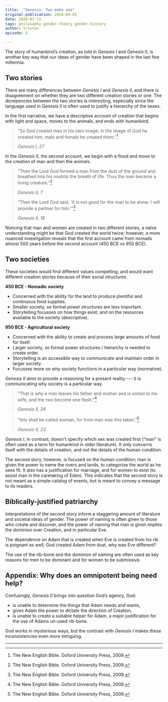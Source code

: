 ```yaml
---
title:  "Genesis: Two make one"
original-publication: 2018-04-05
date: 2020-07-11
tags: philosophy gender-theory gender-history
author: tristan
episode: 2

---
```


The story of humankind’s creation, as told in _Genesis I_ and _Genesis II_, is
another key way that our ideas of gender have been shaped in the last few
millennia.

## Two stories

There are many differences between _Genesis I_ and _Genesis II_, and there is
disagreement on whether they are two different creation stories or one. The
dicrepencies between the two stories is interesting, especially since the
language used in _Genesis II_ is often used to justify a hierarchy of the
sexes.

In the first narrative, we have a descriptive account of creation that begins
with light and space, moves to the animals, and ends with humankind.

> "So God created man in his own image; in the image of God he created him; male
> and female he created them."[^bible]
> 
> *Genesis I, 27*

In the _Genesis II_, the second account, we begin with a flood and move to the
creation of man and then the animals.

> "Then the Lord God formed a man from the dust of the ground and breathed into
> his nostrils the breath of life. Thus the man became a living creature."[^bible]
>
> *Genesis II, 7*

> "Then the Lord God said, 'It is not good for the man to be alone. I will provide
> a partner for him.'"[^bible]
>
> *Genesis II, 18*

Noticing that man and women are created in two different stories, a naïve
understanding might be that God created the world twice; however, a
more nuanced investigation reveals that the first account came from nomads
almost 500 years before the second account (450 BCE vs 950 BCE).

## Two societies

These societies would find different values compelling, and would want
different creation stories because of their social structures.

**450 BCE - Nomadic society**
- Concerned with the ability for the land to produce plentiful and continuous
  food supplies.
- Smaller society, so formal power structures are less important. 
- Storytelling focusses on how things exist, and on the resources available to
  the society (descriptive).

**950 BCE - Agricultural society**
- Concerned with the ability to create and process large amounts of food for
  itself.
- Larger society, so formal power structures / heirarchy is needed to create
  order.
- Storytelling is an accessible way to communicate and maintain order in larger
  society.
- Focusses more on why society functions in a particular way (normative).

_Genesis II_ aims to provide a reasoning for a present reality --- it is
communicating why society is a particular way.

> "That is why a man leaves his father and mother and is united to his wife, and
> the two become one flesh."[^bible]
>
> *Genesis II, 24*

> "this shall be called woman, for from man was this taken."[^bible]
>
> *Genesis II, 23*

_Genesis I_, in contrast, doesn't specify which sex was created first ("man" is
often used as a term for humankind in older literature). It only concerns
itself with the details of creation, and not the details of the human
condition.

The second story, however, is focused on the human condition; man is given the
power to name the rivers and lands, to categorize the world as he sees fit.  It
also has a justification for marriage, and for women to exist (to assist man in
the caretaking of Eden). This indicates that the second story is not meant as a
simple catalog of events, but is meant to convey a message to its readers.

## Biblically-justified patriarchy

Interpretations of the second story inform a staggering amount of literature
and societal ideas of gender. The power of naming is often given to those who
create and discover, and the power of naming that man is given implies the
dominion over Creation, and in particular Eve.

The dependence on Adam that is created when Eve is created from his rib is
poignant as well; God created Adam from dust, why was Eve different?

The use of the rib-bone and the dominion of naming are often used as key
reasons for men to be dominant and for women to be submissive.

## Appendix: Why does an omnipotent being need help?

Confusingly, _Genesis II_ brings into question God’s agency, God: 
- is unable to determine the things that Adam needs and wants, 
- gives Adam the power to dictate the direction of Creation, 
- is unable to create a suitable helper for Adam, a major justification for the
  use of Adams un-used rib-bone.

God works in mysterious ways, but the contrast with _Genesis I_ makes these
inconsistencies even more intriguing.

--- 

[^bible]: The New English Bible. Oxford University Press, 2009.
